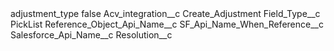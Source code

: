 <?xml version="1.0" encoding="UTF-8"?>
<CustomMetadata xmlns="http://soap.sforce.com/2006/04/metadata" xmlns:xsi="http://www.w3.org/2001/XMLSchema-instance" xmlns:xsd="http://www.w3.org/2001/XMLSchema">
    <label>adjustment_type</label>
    <protected>false</protected>
    <values>
        <field>Acv_integration__c</field>
        <value xsi:type="xsd:string">Create_Adjustment</value>
    </values>
    <values>
        <field>Field_Type__c</field>
        <value xsi:type="xsd:string">PickList</value>
    </values>
    <values>
        <field>Reference_Object_Api_Name__c</field>
        <value xsi:nil="true"/>
    </values>
    <values>
        <field>SF_Api_Name_When_Reference__c</field>
        <value xsi:nil="true"/>
    </values>
    <values>
        <field>Salesforce_Api_Name__c</field>
        <value xsi:type="xsd:string">Resolution__c</value>
    </values>
</CustomMetadata>
